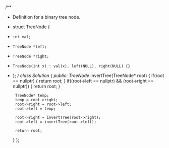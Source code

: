 /**
 * Definition for a binary tree node.
 * struct TreeNode {
 *     int val;
 *     TreeNode *left;
 *     TreeNode *right;
 *     TreeNode(int x) : val(x), left(NULL), right(NULL) {}
 * };
 */
class Solution {
public:
    TreeNode* invertTree(TreeNode* root) {
        if(root == nullptr)
        {
            return root;
        }
        if((root->left == nullptr) && (root->right == nullptr))
        {
            return root;
        }
        
        TreeNode* temp;
        temp = root->right;
        root->right = root->left;
        root->left = temp;
        
        root->right = invertTree(root->right);
        root->left = invertTree(root->left);
        
        return root;
    }
};
